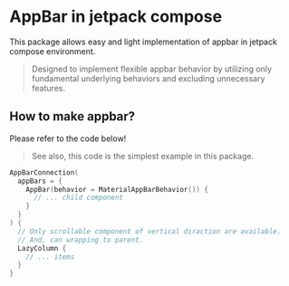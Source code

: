 # AppBar in jetpack compose
This package allows easy and light implementation of appbar in jetpack compose environment.

> Designed to implement flexible appbar behavior by utilizing only fundamental underlying behaviors and excluding unnecessary features.

## How to make appbar?
Please refer to the code below!

> See also, this code is the simplest example in this package.

```kotlin
AppBarConnection(
  appBars = {
    AppBar(behavior = MaterialAppBarBehavior()) {
      // ... child component
    }
  }
) {
  // Only scrollable component of vertical diraction are available.
  // And, can wrapping to parent.
  LazyColumn {
    // ... items
  }
}
```
